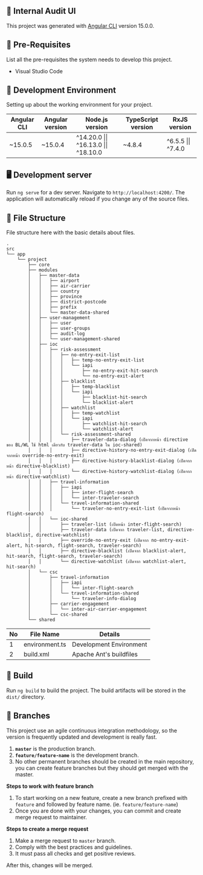 ## :bookmark: Internal Audit UI

This project was generated with [Angular CLI](https://github.com/angular/angular-cli) version 15.0.0.

## :notebook: Pre-Requisites
List all the pre-requisites the system needs to develop this project.
- Visual Studio Code

## :nut_and_bolt: Development Environment
Setting up about the working environment for your project.

| Angular CLI | Angular version | Node.js version | TypeScript version | RxJS version  
|---------|---------|----------------------------------|--------|-----------------|
| ~15.0.5 | ~15.0.4 | &#94;14.20.0 &#124;&#124; &#94;16.13.0 &#124;&#124; &#94;18.10.0 | ~4.8.4 | &#94;6.5.5 &#124;&#124; &#94;7.4.0


## :desktop_computer: Development server

Run `ng serve` for a dev server. Navigate to `http://localhost:4200/`. The application will automatically reload if you change any of the source files.

## :file_folder: File Structure
File structure here with the basic details about files.

```
.
src
└── app
    └── project
        ├── core
        ├── modules
        │   ├── master-data
        │   │   ├── airport
        │   │   ├── air-carrier
        │   │   ├── country
        │   │   ├── province
        │   │   ├── district-postcode
        │   │   ├── prefix
        │   │   └── master-data-shared
        │   ├── user-management
        │   │   ├── user
        │   │   ├── user-groups
        │   │   ├── audit-log
        │   │   └── user-management-shared
        │   ├── ioc
        │   │   ├── risk-assessment
        │   │   │   ├── no-entry-exit-list
        │   │   │   │   ├── temp-no-entry-exit-list
        │   │   │   │   └── iapi
        │   │   │   │       ├── no-entry-exit-hit-search
        │   │   │   │       └── no-entry-exit-alert
        │   │   │   ├── blacklist  
        │   │   │   │   ├── temp-blacklist
        │   │   │   │   └── iapi
        │   │   │   │       ├── blacklist-hit-search
        │   │   │   │       └── blacklist-alert
        │   │   │   ├── watchlist
        │   │   │   │   ├── temp-watchlist
        │   │   │   │   └── iapi
        │   │   │   │       ├── watchlist-hit-search
        │   │   │   │       └── watchlist-alert
        │   │   │   └── risk-assessment-shared
        │   │   │       ├── traveler-data-dialog (เปิดจากหน้า directive ของ BL/WL ใช้ html เดียวกับ traveler-data ใน ioc-shared)
        │   │   │       ├── directive-history-no-entry-exit-dialog (เปิดจากหน้า override-no-entry-exit)
        │   │   │       ├── directive-history-blacklist-dialog (เปิดจากหน้า directive-blacklist)
        │   │   │       └── directive-history-watchlist-dialog (เปิดจากหน้า directive-watchlist)
        │   │   ├── travel-information
        │   │   │   ├── iapi
        │   │   │   │   ├── inter-flight-search
        │   │   │   │   └── inter-traveler-search
        │   │   │   └── travel-information-shared
        │   │   │       └── traveler-no-entry-exit-list (เปิดจากหน้า flight-search)
        │   │   └── ioc-shared
        │   │       ├── traveler-list (เปิดหน้า inter-flight-search)
        │   │       ├── traveler-data (เปิดจาก traveler-list, directive-blacklist, directive-watchlist)
        │   │       ├── override-no-entry-exit (เปิดจาก no-entry-exit-alert, hit-search, flight-search, traveler-search)
        │   │       ├── directive-blacklist (เปิดจาก blacklist-alert, hit-search, flight-search, traveler-search)
        │   │       └── directive-watchlist (เปิดจาก watchlist-alert, hit-search)
        │   └── csc
        │       ├── travel-information
        │       │   ├── iapi
        │       │   │   └── inter-flight-search
        │       │   └── travel-information-shared
        │       │       └── traveler-info-dialog
        │       ├── carrier-engagement
        │       │   └── inter-air-carrier-engagement
        │       └── csc-shared
        └── shared

```

| No | File Name | Details 
|----|------------|-------|
| 1  | environment.ts | Development Environment
| 2  | build.xml | Apache Ant's buildfiles 

## :hammer: Build

Run `ng build` to build the project. The build artifacts will be stored in the `dist/` directory.

## :cactus: Branches

This project use an agile continuous integration methodology, so the version is frequently updated and development is really fast.
1. **`master`** is the production branch.
2. **`feature/feature-name`** is the development branch.
3. No other permanent branches should be created in the main repository, you can create feature branches but they should get merged with the master.

**Steps to work with feature branch**

1. To start working on a new feature, create a new branch prefixed with `feature` and followed by feature name. (ie. `feature/feature-name`)
2. Once you are done with your changes, you can commit and create merge request to maintainer.

**Steps to create a merge request**

1. Make a merge request to `master` branch.
2. Comply with the best practices and guidelines. 
3. It must pass all checks and get positive reviews.

After this, changes will be merged.

